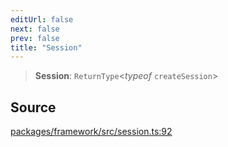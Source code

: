 ```yaml
---
editUrl: false
next: false
prev: false
title: "Session"
---
```


> **Session**: `ReturnType`\<*typeof* `createSession`\>

## Source

[packages/framework/src/session.ts:92](https://github.com/nodenogg-in/alpha-p2p/blob/abd15ac8ea05df755d6048ca2d2de6e86911127a/packages/framework/src/session.ts#L92)
